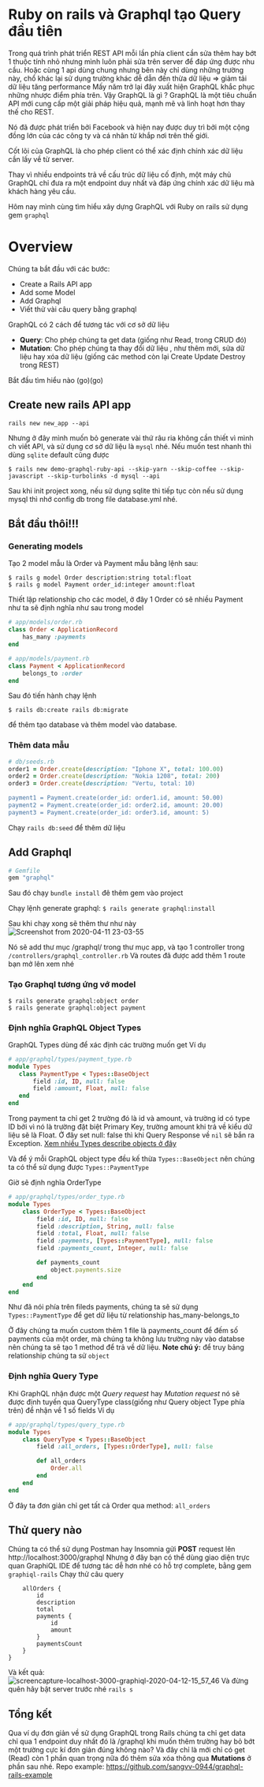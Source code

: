 # Ruby on rails và Graphql tạo Query đầu tiên

Trong quá trình phát triển REST API mỗi lần phía client cần sửa thêm hay bớt 1 thuộc tính nhỏ nhưng mình luôn phải sửa
trên server để đáp ứng được nhu cầu. Hoặc cùng 1 api dùng chung nhưng bên này chỉ dùng những trường này, chổ khác lại sử dụng trường khác dễ 
dẫn đến thừa dữ liệu => giảm tải dữ liệu tăng performance
 Mấy năm trở lại đây xuất hiện GraphQL khắc phục những nhược điểm phía trên.
 Vậy GraphQL là gì ?
 GraphQL là một tiêu chuẩn API mới cung cấp một giải pháp hiệu quả, mạnh mẽ và linh hoạt hơn thay thế cho REST.

Nó đã được phát triển bởi Facebook và hiện nay được duy trì bởi một cộng đồng lớn của các công ty và cá nhân từ khắp nơi trên thế giới.

Cốt lõi của GraphQL là cho phép client có thể xác định chính xác dữ liệu cần lấy về từ server.

Thay vì nhiều endpoints trả về cấu trúc dữ liệu cố định, một máy chủ GraphQL chỉ đưa ra một endpoint duy nhất và đáp ứng chính xác dữ liệu mà khách hàng yêu cầu.

Hôm nay mình cùng tìm hiểu xây dựng GraphQL với Ruby on rails sử dụng gem `graphql`

# Overview
Chúng ta bắt đầu với các bước:
- Create a Rails API app
- Add some Model
- Add Graphql
- Viết thử vài câu query bằng graphql

GraphQL có 2 cách để tương tác với cơ sở dữ liệu
- **Query**: Cho phép chúng ta get data (giống như Read, trong CRUD đó)
- **Mutation**: Cho phép chúng ta thay đổi dữ liệu , như thêm mới, sửa dữ liệu hay xóa dữ liệu (giống các method còn lại Create Update Destroy trong REST)

Bắt đầu tìm hiểu nào (go)(go)
## Create new rails API app
```
rails new new_app --api
```
Nhưng ở đây mình muốn bỏ generate vài thứ râu ria không cần thiết vì mình ch viết API, và sử dụng cơ sở dữ liệu là `mysql` nhé. Nếu muốn test nhanh thì dùng `sqlite` default cũng được

```
$ rails new demo-graphql-ruby-api --skip-yarn --skip-coffee --skip-javascript --skip-turbolinks -d mysql --api

```
Sau khi init project xong, nếu sử dụng sqlite thì tiếp tục còn nếu sử dụng mysql thì nhớ config db trong file database.yml nhé.

## Bắt đầu thôi!!!
### Generating models
Tạo 2 model mẫu là Order và Payment mẫu bằng lệnh sau:
```shell
$ rails g model Order description:string total:float
$ rails g model Payment order_id:integer amount:float
```
Thiết lập relationship cho các model, ở đây 1 Order có sẽ nhiều Payment như ta sẽ định nghĩa như sau trong model
```ruby
# app/models/order.rb
class Order < ApplicationRecord
    has_many :payments
end
```
```ruby
# app/models/payment.rb
class Payment < ApplicationRecord
    belongs_to :order
end
```
Sau đó tiến hành chạy lệnh
```shell
$ rails db:create rails db:migrate
```
để thêm tạo database và thêm model vào database.
### Thêm data mẫu
```ruby
# db/seeds.rb
order1 = Order.create(description: "Iphone X", total: 100.00)
order2 = Order.create(description: "Nokia 1208", total: 200)
order3 = Order.create(description: "Vertu, total: 10)

payment1 = Payment.create(order_id: order1.id, amount: 50.00)
payment2 = Payment.create(order_id: order2.id, amount: 20.00)
payment3 = Payment.create(order_id: order3.id, amount: 5)
```
Chạy `rails db:seed` để thêm dữ liệu
## Add Graphql
```ruby
# Gemfile
gem "graphql"
```
Sau đó chạy `bundle install` đê thêm gem vào project

Chạy lệnh generate graphql: `$ rails generate graphql:install`

Sau khi chạy xong sẽ thêm thư như này
![Screenshot from 2020-04-11 23-03-55](https://user-images.githubusercontent.com/54126514/79064013-85051a00-7ccf-11ea-86a4-21f2ff01bc1d.png)

Nó sẽ add thư mục /graphql/ trong thư mục app, và tạo 1 controller trong `/controllers/graphql_controller.rb`
Và routes đã được add thêm 1 route bạn mở lên xem nhé
 ### Tạo Graphql tương ứng vớ model
 ```shell
$ rails generate graphql:object order
$ rails generate graphql:object payment
 ```
 ### Định nghĩa GraphQL Object Types
 GraphQL Types dùng để xác định các trường muốn get
 Ví dụ
 ```ruby
# app/graphql/types/payment_type.rb
module Types
    class PaymentType < Types::BaseObject
        field :id, ID, null: false
        field :amount, Float, null: false
    end
end
 ```
 Trong payment ta chỉ get 2 trường đó là id và amount, và trường id có type ID bởi vì nó là trường đặt biệt Primary Key, trường amount khi trả về kiểu dữ liệu sẽ là Float. Ở đây set null: false  thì khi Query Response về `nil` sẽ bắn ra Exception. [Xem nhiều Types describe objects ở đây](https://graphql.org/learn/schema/#type-system)
 
 Và để ý mỗi GraphQL object type đều kế thừa `Types::BaseObject` nên chúng ta có thể sử dụng được `Types::PaymentType`
 
 Giờ sẽ định nghĩa OrderType 
```ruby
# app/graphql/types/order_type.rb
module Types
    class OrderType < Types::BaseObject
        field :id, ID, null: false
        field :description, String, null: false
        field :total, Float, null: false
        field :payments, [Types::PaymentType], null: false
        field :payments_count, Integer, null: false

        def payments_count
            object.payments.size
        end
    end
end
```
Như đã nói phía trên fileds payments, chúng ta sẽ sử dụng `Types::PaymentType` để get dữ liệu từ relationship has_many-belongs_to

Ở đây chúng ta muốn custom thêm 1 file là payments_count để đếm số payments của một order, mà chúng ta không lưu trường này vào databse nên chúng ta sẽ tạo 1 method để trả về dữ liệu.
**Note chú ý:** để truy bảng relationship chúng ta sử `object` 
### Định nghĩa Query Type
Khi GraphQL nhận được một *Query request* hay *Mutation request* nó sẽ được định tuyến qua QueryType class(giống như Query object Type phía trên) để nhận về 1 số fields
 Ví dụ
```ruby
# app/graphql/types/query_type.rb
module Types
    class QueryType < Types::BaseObject
        field :all_orders, [Types::OrderType], null: false

        def all_orders
            Order.all
        end
    end
end
```
Ở đây ta đơn giản chỉ get tất cả Order qua method: `all_orders`

## Thử query nào
Chúng ta có thể sử dụng Postman hay Insomnia gửi **POST** request lên http://localhost:3000/graphql
Nhưng ở đây bạn có thể dùng giao diện trực quan  GraphiQL IDE để tương tác dễ hơn nhé có hỗ trợ complete, bằng gem `graphiql-rails`
Chạy thử câu query
```query {
    allOrders {
        id
        description
        total      
        payments {
            id
            amount
        }
        paymentsCount
    }
}
```
Và kết quả:
![screencapture-localhost-3000-graphiql-2020-04-12-15_57_46](https://user-images.githubusercontent.com/54126514/79064843-6a826f00-7cd6-11ea-963a-5da904c40e80.png)
Và đừng quên hãy bật server trước nhé `rails s`

## Tổng kết
Qua ví dụ đơn giản về sử dụng GraphQL trong Rails chúng ta chỉ get data chỉ qua 1 endpoint duy nhất đó là /graphql khi muốn thêm trường hay bỏ bớt một trường cực kí đơn giản đúng không nào?
Và đây chỉ là mới chỉ có get (Read) còn 1 phần quan trọng nữa đó thêm sửa xóa thông qua **Mutations** ở phần sau nhé.
Repo example: https://github.com/sangvv-0944/graphql-rails-example

